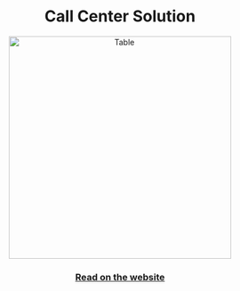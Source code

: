 
<h1 align="center">Call Center Solution</h1>

<div align="center">
  <a href="https://www.techinterviewhandbook.org/">
        <img src="https://raw.githubusercontent.com/gist/joaopedro-dev/540120ac53c7755751788daaccb4ef39/raw/a60a836f46fbc638c2b1f7bd0f5c7cca9c95cafe/table.svg" alt="Table" width="400">
  </a>
  <br />
  <h3>
    <a href="https://table-project-five.vercel.app/">Read on the website</a>
  </h3>
</div>
